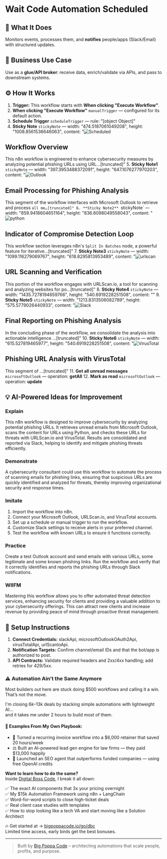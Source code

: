 # Wait Code Automation Scheduled
## 🚀 What It Does
Monitors events, processes them, and **notifies** people/apps (Slack/Email) with structured updates.

## 💼 Business Use Case
Use as a **glue/API broker**: receive data, enrich/validate via APIs, and pass to downstream systems.

## ⚙️ How It Works
1. **Trigger:** This workflow starts with **When clicking "Execute Workflow"**.
2. **When clicking "Execute Workflow"** `manualTrigger` — configured for its default action.
3. **Schedule Trigger** `scheduleTrigger` — rule: "[object Object]"
4. **Sticky Note** `stickyNote` — width: "474.5187061049208", height: "1008.8561536646063", content: "![Scheduled](https://i.imgur.com/PcOuvAL.png)
## Workflow Overview

This n8n workflow is engineered to enhance cybersecurity measures by analyzing potential phishing URLs using URL…[truncated]"
5. **Sticky Note1** `stickyNote` — width: "397.3953488372091", height: "647.1076277970203", content: "![Outlook](https://i.imgur.com/R3Bhd8I.png)
## Email Processing for Phishing Analysis
This segment of the workflow interfaces with Microsoft Outlook to retrieve and process `all me…[truncated]"
6. **Sticky Note2** `stickyNote` — width: "859.9418604651164", height: "836.8098049558043", content: "![python](https://i.imgur.com/S2TZ3u6.png)
## Indicator of Compromise Detection Loop
This workflow section leverages n8n's `Split In Batches` node, a powerful feature for iterative…[truncated]"
7. **Sticky Note3** `stickyNote` — width: "1099.116279069767", height: "618.8295813953489", content: "![urlscan](https://i.imgur.com/RjaMt6c.png)
## URL Scanning and Verification
This portion of the workflow engages with URLScan.io, a tool for scanning and analyzing websites for po…[truncated]"
8. **Sticky Note4** `stickyNote` — width: "1435.7278194659766", height: "540.6919228251508", content: ""
9. **Sticky Note5** `stickyNote` — width: "1213.8313506082789", height: "575.5779026440933", content: "![Slack](https://i.imgur.com/iKyMV0N.png)
## Final Reporting on Phishing Analysis
In the concluding phase of the workflow, we consolidate the analysis into actionable intelligence …[truncated]"
10. **Sticky Note6** `stickyNote` — width: "615.527819465977", height: "540.6919228251508", content: "![VirusTotal](https://upload.wikimedia.org/wikipedia/commons/thumb/b/b7/VirusTotal_logo.svg/320px-VirusTotal_logo.svg.png)
## Phishing URL Analysis with VirusTotal
This segment of …[truncated]"
11. **Get all unread messages** `microsoftOutlook` — operation: **getAll**
12. **Mark as read** `microsoftOutlook` — operation: **update**

## 💡 AI-Powered Ideas for Improvement
### Explain
This n8n workflow is designed to improve cybersecurity by analyzing potential phishing URLs. It retrieves unread emails from Microsoft Outlook, scans the content for URLs using Python, and checks these URLs for threats with URLScan.io and VirusTotal. Results are consolidated and reported via Slack, helping to identify and mitigate phishing threats efficiently.

### Demonstrate
A cybersecurity consultant could use this workflow to automate the process of scanning emails for phishing links, ensuring that suspicious URLs are quickly identified and analyzed for threats, thereby improving organizational security and response times.

### Imitate
1. Import the workflow into n8n.
2. Connect your Microsoft Outlook, URLScan.io, and VirusTotal accounts.
3. Set up a schedule or manual trigger to run the workflow.
4. Customize Slack settings to receive alerts in your preferred channel.
5. Test the workflow with known URLs to ensure it functions correctly.

### Practice
Create a test Outlook account and send emails with various URLs, some legitimate and some known phishing links. Run the workflow and verify that it correctly identifies and reports the phishing URLs through Slack notifications.

### WIIFM
Mastering this workflow allows you to offer automated threat detection services, enhancing security for clients and providing a valuable addition to your cybersecurity offerings. This can attract new clients and increase revenue by providing peace of mind through proactive threat management.

## 🔧 Setup Instructions
1. **Connect Credentials:** slackApi, microsoftOutlookOAuth2Api, virusTotalApi, urlScanIoApi.
2. **Notification Targets:** Confirm channel/email IDs and that the bot/app is authorized to post.
3. **API Contracts:** Validate required headers and 2xx/4xx handling; add retries for 429/5xx.

### ⚠️ Automation Ain’t the Same Anymore

Most builders out here are stuck doing $500 workflows and calling it a win.  
That’s not the move.  

I'm closing $6k–$13k deals by stacking simple automations with lightweight AI...  
and it takes me under 2 hours to build most of them.

#### 🧠 Examples From My Own Playbook:
- 🔁 Turned a recurring invoice workflow into a $6,000 retainer that saved 20 hours/week  
- ⚖️ Built an AI-powered lead gen engine for law firms — they paid $13,000 happily  
- 🚀 Launched an SEO agent that outperforms funded companies — using free OpenAI credits  

**Want to learn how to do the same?**  
Inside [Digital Boss Code](https://bigpoppacode.io/go/dbc), I break it all down:

✅ The exact AI components that 3x your pricing overnight  
✅ My $15k Automation Framework using n8n + LangChain  
✅ Word-for-word scripts to close high-ticket deals  
✅ Real client case studies with templates  
✅ How to stop looking like a tech VA and start moving like a Solution Architect  

🔥 Get started at → [bigpoppacode.io/go/dbc](https://bigpoppacode.io/go/dbc)  
Limited time access, early birds get the best bonuses.

---
> Built by [Big Poppa Code](https://bigpoppacode.io) – architecting automations that scale people, profits, and purpose.
